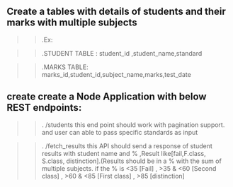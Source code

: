## Create a tables with details of students and their marks with multiple subjects

>>.Ex:

>>.STUDENT TABLE :
student_id ,student_name,standard

>>.MARKS TABLE:
marks_id,student_id,subject_name,marks,test_date

## create create a Node Application with below REST endpoints:

>>. /students this end point should work with pagination support. and user can able to pass specific
standards as input

>>. /fetch_results this API should send a response of student results with student name and % ,Result
like[fail,F.class, S.class, distinction].(Results should be in a % with the sum of multiple subjects. if the % is &lt;35 [Fail] , &gt;35 &amp; &lt;60 [Second class] , &gt;60 &amp; &lt;85 [First class] ,   &gt;85 [distinction]
